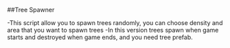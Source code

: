 ##Tree Spawner

-This script allow you to spawn trees randomly, you can choose density and area that you want to spawn trees
-In this version trees spawn when game starts and destroyed when game ends, and you need tree prefab.
